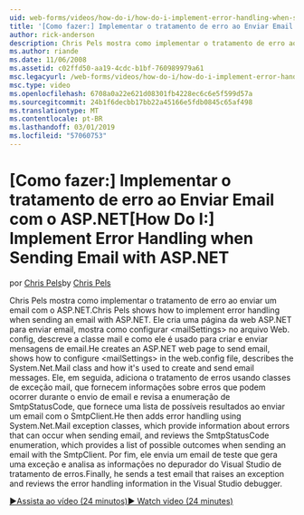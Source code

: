 ```yaml
---
uid: web-forms/videos/how-do-i/how-do-i-implement-error-handling-when-sending-email-with-aspnet
title: '[Como fazer:] Implementar o tratamento de erro ao Enviar Email com o ASP.NET | Microsoft Docs'
author: rick-anderson
description: Chris Pels mostra como implementar o tratamento de erro ao enviar um email com o ASP.NET. Ele cria uma página da web ASP.NET para enviar email, mostra como configurar o & lt....
ms.author: riande
ms.date: 11/06/2008
ms.assetid: c02ffd50-aa19-4cdc-b1bf-760989979a61
msc.legacyurl: /web-forms/videos/how-do-i/how-do-i-implement-error-handling-when-sending-email-with-aspnet
msc.type: video
ms.openlocfilehash: 6708a0a22e621d08301fb4228ec6c6e5f599d57a
ms.sourcegitcommit: 24b1f6decbb17bb22a45166e5fdb0845c65af498
ms.translationtype: MT
ms.contentlocale: pt-BR
ms.lasthandoff: 03/01/2019
ms.locfileid: "57060753"
---
```

<a name="how-do-i-implement-error-handling-when-sending-email-with-aspnet"></a><span data-ttu-id="11d68-104">[Como fazer:] Implementar o tratamento de erro ao Enviar Email com o ASP.NET</span><span class="sxs-lookup"><span data-stu-id="11d68-104">[How Do I:] Implement Error Handling when Sending Email with ASP.NET</span></span>
====================
<span data-ttu-id="11d68-105">por [Chris Pels](https://twitter.com/chrispels)</span><span class="sxs-lookup"><span data-stu-id="11d68-105">by [Chris Pels](https://twitter.com/chrispels)</span></span>

<span data-ttu-id="11d68-106">Chris Pels mostra como implementar o tratamento de erro ao enviar um email com o ASP.NET.</span><span class="sxs-lookup"><span data-stu-id="11d68-106">Chris Pels shows how to implement error handling when sending an email with ASP.NET.</span></span> <span data-ttu-id="11d68-107">Ele cria uma página da web ASP.NET para enviar email, mostra como configurar &lt;mailSettings&gt; no arquivo Web. config, descreve a classe mail e como ele é usado para criar e enviar mensagens de email.</span><span class="sxs-lookup"><span data-stu-id="11d68-107">He creates an ASP.NET web page to send email, shows how to configure &lt;mailSettings&gt; in the web.config file, describes the System.Net.Mail class and how it's used to create and send email messages.</span></span> <span data-ttu-id="11d68-108">Ele, em seguida, adiciona o tratamento de erros usando classes de exceção mail, que fornecem informações sobre erros que podem ocorrer durante o envio de email e revisa a enumeração de SmtpStatusCode, que fornece uma lista de possíveis resultados ao enviar um email com o SmtpClient.</span><span class="sxs-lookup"><span data-stu-id="11d68-108">He then adds error handling using System.Net.Mail exception classes, which provide information about errors that can occur when sending email, and reviews the SmtpStatusCode enumeration, which provides a list of possible outcomes when sending an email with the SmtpClient.</span></span> <span data-ttu-id="11d68-109">Por fim, ele envia um email de teste que gera uma exceção e analisa as informações no depurador do Visual Studio de tratamento de erros.</span><span class="sxs-lookup"><span data-stu-id="11d68-109">Finally, he sends a test email that raises an exception and reviews the error handling information in the Visual Studio debugger.</span></span>

[<span data-ttu-id="11d68-110">&#9654;Assista ao vídeo (24 minutos)</span><span class="sxs-lookup"><span data-stu-id="11d68-110">&#9654; Watch video (24 minutes)</span></span>](https://channel9.msdn.com/Blogs/ASP-NET-Site-Videos/how-do-i-implement-error-handling-when-sending-email-with-aspnet)
